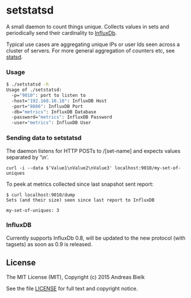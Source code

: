 # setstatsd
A small daemon to count things unique. Collects values in sets and periodically send their cardinality to [InfluxDb](http://influxdb.com/).

Typical use cases are aggregating unique IPs or user Ids seen across a cluster of servers. For more general aggregation of counters etc,
see [statsd](https://github.com/etsy/statsd/).

### Usage
```bash
$ ./setstatsd -h
Usage of ./setstatsd:
  -p="9010": port to listen to
  -host="192.168.10.10": InfluxDB Host
  -port="8086": InfluxDB Port
  -db="metrics": InfluxDB Database
  -password="metrics": InfluxDB Password
  -user="metrics": InfluxDB User
```

### Sending data to setstatsd
The daemon listens for HTTP POSTs to /[set-name] and expects values separated by '\n'.

```
curl -i --data $'Value1\nValue2\nValue3' localhost:9010/my-set-of-uniques
```

To peek at metrics collected since last snapshot sent report:
```
$ curl localhost:9010/dump
Sets (and their size) seen since last report to InfluxDB

my-set-of-uniques: 3
```

### InfluxDB
Currently supports InfluxDb 0.8, will be updated to the new protocol (with tagsets) as soon as 0.9 is released.

## License
The MIT License (MIT), Copyright (c) 2015 Andreas Bielk

See the file [LICENSE](LICENSE) for full text and copyright notice.
